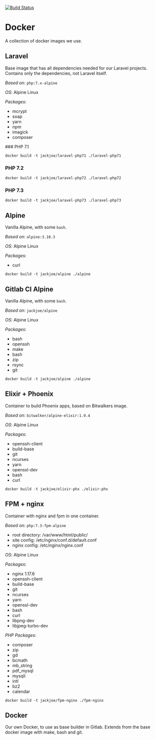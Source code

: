 [![Build Status](https://travis-ci.org/jackjoe/docker.svg?branch=master)](https://travis-ci.org/jackjoe/docker)

# Docker

A collection of docker images we use.

## Laravel

Base image that has all dependencies needed for our Laravel projects. Contains only the dependencies, not Laravel itself.

_Based on_: `php:7.x-alpine`

_OS_: Alpine Linux

_Packages_:

- mcrypt
- soap
- yarn
- npm
- imagick
- composer

### PHP 7.1

`docker build -t jackjoe/laravel-php71 ./laravel-php71`

### PHP 7.2

`docker build -t jackjoe/laravel-php72 ./laravel-php72`

### PHP 7.3

`docker build -t jackjoe/laravel-php73 ./laravel-php73`

## Alpine

Vanilla Alpine, with some `bash`.

_Based on_: `alpine:3.10.3`

_OS_: Alpine Linux

_Packages_:

- curl

`docker build -t jackjoe/alpine ./alpine`

## Gitlab CI Alpine

Vanilla Alpine, with some `bash`.

_Based on_: `jackjoe/alpine`

_OS_: Alpine Linux

_Packages_:

- bash
- openssh
- make
- bash
- zip
- rsync
- git

`docker build -t jackjoe/alpine ./alpine`

## Elixir + Phoenix

Container to build Phoenix apps, based on Bitwalkers image.

_Based on_: `bitwalker/alpine-elixir:1.9.4`

_OS_: Alpine Linux

_Packages_:

- openssh-client
- build-base
- git
- ncurses
- yarn
- openssl-dev
- bash
- curl

`docker build -t jackjoe/elixir-phx ./elixir-phx`

## FPM + nginx

Container with nginx and fpm in one container.

_Based on_: `php:7.3-fpm-alpine`

- root directory: /var/www/html/public/
- site config: /etc/nginx/conf.d/default.conf
- nginx config: /etc/nginx/nginx.conf

_OS_: Alpine Linux

_Packages_:

- nginx 1.17.6
- openssh-client
- build-base
- git
- ncurses
- yarn
- openssl-dev
- bash
- curl
- libpng-dev
- libjpeg-turbo-dev

_PHP Packages_:

- composer
- zip
- gd
- bcmath
- mb_string
- pdf_mysql
- mysqli
- intl
- bz2
- calendar

`docker build -t jackjoe/fpm-nginx ./fpm-nginx`

## Docker

Our own Docker, to use as base builder in Gitlab. Extends from the base docker image with make, bash and git.
